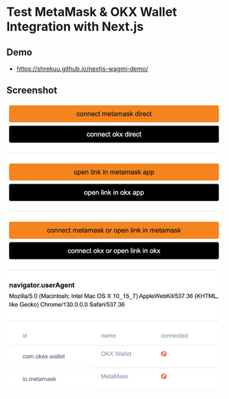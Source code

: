 # Test MetaMask & OKX Wallet Integration with Next.js

## Demo

- https://shrekuu.github.io/nextjs-wagmi-demo/

## Screenshot

![screenshot](./screenshot.png)

